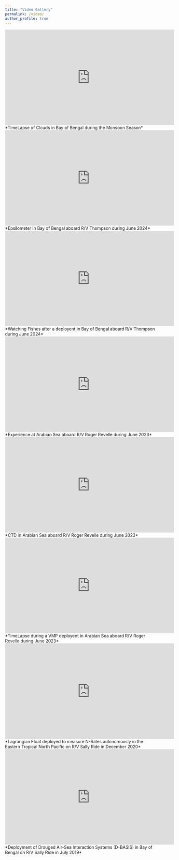 ```yaml
---
title: "Video Gallery"
permalink: /video/
author_profile: true
---
```

<iframe width="560" height="315" src="https://www.youtube.com/embed/bzcBcquSKmA" frameborder="0" allow="accelerometer; autoplay; clipboard-write; encrypted-media; gyroscope; picture-in-picture" allowfullscreen></iframe>
*TimeLapse of Clouds in Bay of Bengal during the Monsoon Season*
<iframe width="560" height="315" src="https://www.youtube.com/embed/ponXxICypzg" frameborder="0" allow="accelerometer; autoplay; clipboard-write; encrypted-media; gyroscope; picture-in-picture" allowfullscreen></iframe>
*Epsilometer in Bay of Bengal aboard R/V Thompson during June 2024*
<iframe width="560" height="315" src="https://www.youtube.com/embed/EJKcHASe4SI" frameborder="0" allow="accelerometer; autoplay; clipboard-write; encrypted-media; gyroscope; picture-in-picture" allowfullscreen></iframe>
*Watching Fishes after a deployent in Bay of Bengal aboard R/V Thompson during June 2024*
<iframe width="560" height="315" src="https://www.youtube.com/embed/XtTpsDVm2sk" frameborder="0" allow="accelerometer; autoplay; clipboard-write; encrypted-media; gyroscope; picture-in-picture" allowfullscreen></iframe>
*Experience at Arabian Sea aboard R/V Roger Revelle during June 2023*
<iframe width="560" height="315" src="https://www.youtube.com/embed/dXMOn7Bv0Fw" frameborder="0" allow="accelerometer; autoplay; clipboard-write; encrypted-media; gyroscope; picture-in-picture" allowfullscreen></iframe>
*CTD in Arabian Sea aboard R/V Roger Revelle during June 2023*
<iframe width="560" height="315" src="https://www.youtube.com/embed/qHtklxh5Rl4" frameborder="0" allow="accelerometer; autoplay; clipboard-write; encrypted-media; gyroscope; picture-in-picture" allowfullscreen></iframe>
*TimeLapse during a VMP deployent in Arabian Sea aboard R/V Roger Revelle during June 2023*
<iframe width="560" height="315" src="https://www.youtube.com/embed/GFsOCcz_mJw" frameborder="0" allow="accelerometer; autoplay; clipboard-write; encrypted-media; gyroscope; picture-in-picture" allowfullscreen></iframe>
*Lagrangian Float deployed to measure N-Rates autonomously in the Eastern Tropical North Pacific on R/V Sally Ride in December 2020*
<iframe width="560" height="315" src="https://www.youtube.com/embed/Wm9SLo0Novg" frameborder="0" allow="accelerometer; autoplay; clipboard-write; encrypted-media; gyroscope; picture-in-picture" allowfullscreen></iframe>
*Deployment of Drouged Air-Sea Interaction Systems (D-BASIS) in Bay of Bengal on R/V Sally Ride in July 2019*


